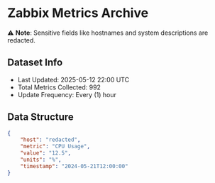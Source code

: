 # Zabbix Metrics Archive

⚠️ **Note**: Sensitive fields like hostnames and system descriptions are redacted.

## Dataset Info
- Last Updated: 2025-05-12 22:00 UTC
- Total Metrics Collected: 992
- Update Frequency: Every (1) hour

## Data Structure
```json
{
    "host": "redacted",
    "metric": "CPU Usage",
    "value": "12.5",
    "units": "%",
    "timestamp": "2024-05-21T12:00:00"
}
```
